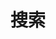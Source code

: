 ---
title: "搜索" # in any language you want
layout: "search" # necessary for search
url: "/zh/search"
description: "搜索说明"
summary: "search"
placeholder: "搜索输入框中的占位符文本"
---